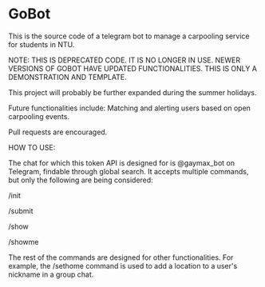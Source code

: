 # GoBot
This is the source code of a telegram bot to manage a carpooling service for students in NTU. 


NOTE: THIS IS DEPRECATED CODE. IT IS NO LONGER IN USE. NEWER VERSIONS OF GOBOT HAVE UPDATED FUNCTIONALITIES. THIS IS ONLY A DEMONSTRATION AND TEMPLATE.

This project will probably be further expanded during the summer holidays.

Future functionalities include: Matching and alerting users based on open carpooling events.

Pull requests are encouraged.


HOW TO USE: 

The chat for which this token API is designed for is @gaymax_bot on Telegram, findable through global search. It accepts multiple commands, but only the following are being considered:

/init

/submit

/show

/showme

The rest of the commands are designed for other functionalities. For example, the /sethome command is used to add a location to a user's nickname in a group chat.
